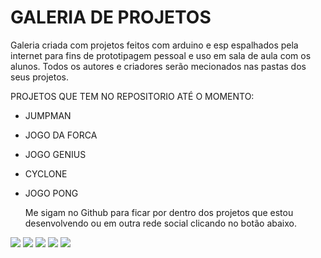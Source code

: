 # GALERIA DE PROJETOS

Galeria criada com projetos feitos com arduino e esp espalhados pela internet para fins de prototipagem pessoal e uso em sala de aula com os alunos. Todos os autores e criadores serão mecionados nas pastas dos seus projetos. 

PROJETOS QUE TEM NO REPOSITORIO ATÉ O MOMENTO:

- JUMPMAN
- JOGO DA FORCA
- JOGO GENIUS
- CYCLONE
- JOGO PONG 

    Me sigam no Github para ficar por dentro dos projetos que estou desenvolvendo ou em outra rede social clicando no botão abaixo.
 
<div> 
  <a href="https://www.instagram.com/eu.esdrass?igsh=Z2MxNWFpbGloZm9o" target="_blank"><img src="https://img.shields.io/badge/-Instagram-%23E4405F?style=for-the-badge&logo=instagram&logoColor=white" target="_blank"></a>
  <a href = "mailto:esdrass586@gmail.com"><img src="https://img.shields.io/badge/-Gmail-%23333?style=for-the-badge&logo=gmail&logoColor=white" target="_blank"></a>
  <a href="https://www.linkedin.com/in/euesdrass/" target="_blank"><img src="https://img.shields.io/badge/-LinkedIn-%230077B5?style=for-the-badge&logo=linkedin&logoColor=white" target="_blank"></a> 
  <a href="https://www.youtube.com/@GGordogamer" target="_blank"><img src="https://img.shields.io/badge/YouTube-FF0000?style=for-the-badge&logo=youtube&logoColor=white" target="_blank"></a>
 <a href="https://discord.gg/UnXFfwjuJE" target="_blank"><img src="https://img.shields.io/badge/Discord-7289DA?style=for-the-badge&logo=discord&logoColor=white" target="_blank"></a>   
</div>
